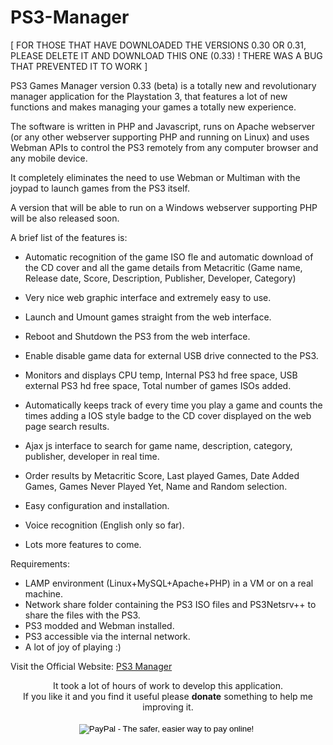 # PS3-Manager

[ FOR THOSE THAT HAVE DOWNLOADED THE VERSIONS 0.30 OR 0.31, PLEASE DELETE IT AND DOWNLOAD THIS ONE (0.33) ! THERE WAS A BUG THAT PREVENTED IT TO WORK ]

PS3 Games Manager version 0.33 (beta) is a totally new and revolutionary manager application for the Playstation 3, that features a lot of new functions and makes managing your games a totally new experience.

The software is written in PHP and Javascript, runs on Apache webserver (or any other webserver supporting PHP and running on Linux) and uses Webman APIs to control the PS3 remotely from any computer browser and any mobile device.

It completely eliminates the need to use Webman or Multiman with the joypad to launch games from the PS3 itself.

A version that will be able to run on a Windows webserver supporting PHP will be also released soon.

A brief list of the features is:

- Automatic recognition of the game ISO fle and automatic download of the CD cover and all the game details from Metacritic (Game name, Release date, Score, Description, Publisher, Developer, Category)
- Very nice web graphic interface and extremely easy to use.
- Launch and Umount games straight from the web interface.
- Reboot and Shutdown the PS3 from the web interface.
- Enable disable game data for external USB drive connected to the PS3.
- Monitors and displays CPU temp, Internal PS3 hd free space, USB external PS3 hd free space, Total number of games ISOs added.

- Automatically keeps track of every time you play a game and counts the times adding a IOS style badge to the CD cover displayed on the web page search results.
- Ajax js interface to search for game name, description, category, publisher, developer in real time.
- Order results by Metacritic Score, Last played Games, Date Added Games, Games Never Played Yet, Name and Random selection.
- Easy configuration and installation.
- Voice recognition (English only so far).
- Lots more features to come.

Requirements:

- LAMP environment (Linux+MySQL+Apache+PHP) in a VM or on a real machine.
- Network share folder containing the PS3 ISO files and PS3Netsrv++ to share the files with the PS3.
- PS3 modded and Webman installed.
- PS3 accessible via the internal network.
- A lot of joy of playing :)

Visit the Official Website: <a href="http://ps3-demo.fazionet.com/" target="_blank">PS3 Manager</a>


<center>
It took a lot of hours of work to develop this application.<br>
If you like it and you find it useful please <b>donate</b> something to help me improving it.<br><br>
<form action="https://www.paypal.com/cgi-bin/webscr" method="post" target="_top">
<input type="hidden" name="cmd" value="_s-xclick">
<input type="hidden" name="hosted_button_id" value="Q4DNBKBYGFXMU">
<input type="image" src="https://www.paypalobjects.com/en_US/NL/i/btn/btn_donateCC_LG.gif" border="0" name="submit" alt="PayPal - The safer, easier way to pay online!">
<img alt="" border="0" src="https://www.paypalobjects.com/en_US/i/scr/pixel.gif" width="1" height="1">
</form></center>

